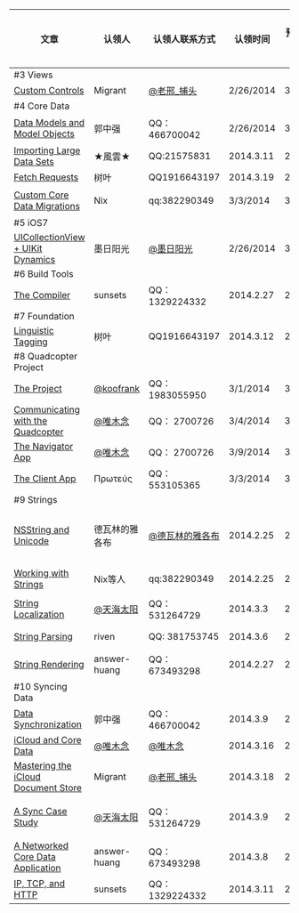 文章|认领人  |   认领人联系方式|认领时间|预计完成时间|是否完成|校对人|校对人联系方式|校对完成时间|已发布
---|-------|---------------|-------|-------|-------|-------|-------|-------|-------|
\#3 Views |
[Custom Controls](http://www.objc.io/issue-3/custom-controls.html)  | Migrant| [@老邢_捕头 ](http://weibo.com/u/2168385817?from=profile&wvr=5&loc=infdomain)    | 2/26/2014| 3/14/2014 | 是|jiahan|546662815|2013.3.15|是|
\#4 Core Data|
[Data Models and Model Objects](http://www.objc.io/issue-4/core-data-models-and-model-objects.html)|郭中强|QQ：466700042|2/26/2014|3/5/2014|是|方一雄|QQ：362862602|2014.3.9|是|
[Importing Large Data Sets](http://www.objc.io/issue-4/importing-large-data-sets-into-core-data.html)|★風雲★|QQ:21575831|2014.3.11|2014.3.17|是
[Fetch Requests](http://www.objc.io/issue-4/core-data-fetch-requests.html)|树叶|QQ1916643197|2014.3.19|2014.4.15
[Custom Core Data Migrations](http://www.objc.io/issue-4/core-data-migration.html)|Nix|qq:382290349|3/3/2014|3/8/2014|是|方一雄|QQ：362862602|2014.3.11|是
\#5 iOS7|
[UICollectionView + UIKit Dynamics](http://www.objc.io/issue-5/collection-views-and-uidynamics.html)|墨日阳光|[@墨日阳光](http://weibo.com/54allen)|2/26/2014|3/7/2014|是|破土|QQ：546662815|3/9/2014|是
\#6 Build Tools|
[The Compiler](http://www.objc.io/issue-6/compiler.html)|sunsets|QQ：1329224332|2014.2.27|2014.3.10|是|
\#7 Foundation|
[Linguistic Tagging](http://www.objc.io/issue-7/linguistic-tagging.html)|树叶|QQ1916643197|2014.3.12|2014.3.31|是
\#8 Quadcopter Project|
[The Project](http://www.objc.io/issue-8/the-quadcopter-project.html)|[@koofrank](http://weibo.com/phpmaple)|QQ：1983055950|3/1/2014|3/8/2014|是|
[Communicating with the Quadcopter](http://www.objc.io/issue-8/communicating-with-the-quadcopter.html)|[@唯木念](http://weibo.com/u/1709283185)|QQ： 2700726|3/4/2014|3/8/2014|是|
[The Navigator App](http://www.objc.io/issue-8/the-quadcopter-navigator-app.html)|[@唯木念](http://weibo.com/u/1709283185)|QQ： 2700726|3/9/2014|3/13/2014|是|麟|QQ511070526|
[The Client App](http://www.objc.io/issue-8/the-quadcopter-client-app.html)|Πρωτεύς|QQ：553105365|3/3/2014|3/10/2014|是|
\#9 Strings|
[NSString and Unicode](http://www.objc.io/issue-9/unicode.html)|德瓦林的雅各布|[@德瓦林的雅各布](http://weibo.com/cbbcd)|2014.2.25|2014.3.7|是|德瓦林的雅各布|[@德瓦林的雅各布](http://weibo.com/cbbcd)|2014.3.8|是|
[Working with Strings](http://www.objc.io/issue-9/working-classwith-strings.html)|Nix等人|qq:382290349|2014.2.25|2014.3.3|是|喵一哈|QQ645625846|2014.3.4|是|
[String Localization](http://www.objc.io/issue-9/string-localization.html)|[@天海太阳](http://weibo.com/ycflame)|QQ： 531264729|2014.3.3|2014.3.9|是|方一雄|QQ：362862602|2014.3.16|是
[String Parsing](http://www.objc.io/issue-9/string-parsing.html)|riven|QQ: 381753745|2014.3.6|2014.3.9|是|riven	|QQ: 381753745|2014.3.9|是
[String Rendering](http://www.objc.io/issue-9/string-rendering.html)|answer-huang|QQ：673493298|2014.2.27|2014.2.28|是|方一雄|QQ：362862602|2014.3.1|是|
\#10 Syncing Data|
[Data Synchronization](http://www.objc.io/issue-10/data-synchronization.html)|郭中强|QQ：466700042|2014.3.9|2014.3.16|是
[iCloud and Core Data](http://www.objc.io/issue-10/icloud-core-data.html)|[@唯木念](http://weibo.com/u/1709283185)|[@唯木念](http://weibo.com/u/1709283185)|2014.3.16|2014.3.20|是
[Mastering the iCloud Document Store](http://www.objc.io/issue-10/icloud-document-store.html)|Migrant| [@老邢_捕头 ](http://weibo.com/u/2168385817?from=profile&wvr=5&loc=infdomain)    |2014.3.18| 2014.4.7
[A Sync Case Study](http://www.objc.io/issue-10/sync-case-study.html)|[@天海太阳](http://weibo.com/ycflame)|QQ：531264729|2014.3.9|2014.3.16|是|[@天海太阳](http://weibo.com/ycflame)|QQ：531264729
[A Networked Core Data Application](http://www.objc.io/issue-10/networked-core-data-application.html)|answer-huang|QQ：673493298|2014.3.8|2014.3.9|是|
[IP, TCP, and HTTP](http://www.objc.io/issue-10/ip-tcp-http.html)|sunsets|QQ：1329224332|2014.3.11|2014.3.21|是
